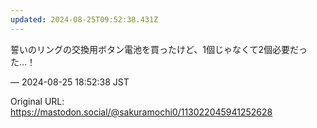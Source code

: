 ```yaml
---
updated: 2024-08-25T09:52:38.431Z
---
```


<p>誓いのリングの交換用ボタン電池を買ったけど、1個じゃなくて2個必要だった…！</p>

&mdash; 2024-08-25 18:52:38 JST

Original URL: https://mastodon.social/@sakuramochi0/113022045941252628
